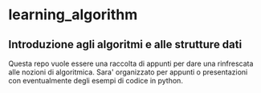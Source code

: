 # learning_algorithm
## Introduzione agli algoritmi e alle strutture dati
Questa repo vuole essere una raccolta di appunti per dare una rinfrescata alle nozioni di algoritmica.
Sara' organizzato per appunti o presentazioni con eventualmente degli esempi di codice in python.
